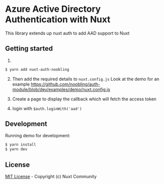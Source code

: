# Azure Active Directory Authentication with Nuxt
This library extends up nuxt auth to add AAD support to Nuxt

## Getting started

1. 
```bash
$ yarn add nuxt-auth-noobling
```

2. Then add the required details to `nuxt.config.js`
Look at the demo for an example https://github.com/noobling/auth-module/blob/dev/examples/demo/nuxt.config.js

3. Create a page to display the callback which will fetch the access token 

4. login with `$auth.loginWith('aad')`


## Development

Running demo for development:

```bash
$ yarn install
$ yarn dev
```

## License

[MIT License](./LICENSE) - Copyright (c) Nuxt Community
